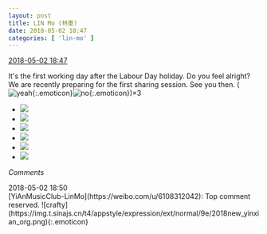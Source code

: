 ```yaml
---
layout: post
title: LIN Mo (林墨)
date: 2018-05-02 18:47
categories: [ 'lin-mo' ]
---
```


<div class="weibo-info">
  <a href="https://weibo.com/6108312042/GeOm5q2qm">2018-05-02 18:47</a>
</div>

It's the first working day after the Labour Day holiday. Do you feel alright? We are recently preparing for the first sharing session. See you then. (![yeah](https://img.t.sinajs.cn/t4/appstyle/expression/ext/normal/29/2018new_ye_org.png){:.emoticon}![no](https://img.t.sinajs.cn/t4/appstyle/expression/ext/normal/1e/2018new_no_org.png){:.emoticon})×3

<!-- more -->

<ul class="weibo-pic-list-2">
  <li class="weibo-pic">
    <a href="https://wx4.sinaimg.cn/mw690/006FnQZYly1fqx6pnbqp7j31dc0ww1kx.jpg"><img src="https://wx4.sinaimg.cn/thumb150/006FnQZYly1fqx6pnbqp7j31dc0ww1kx.jpg"/></a>
  </li>
  <li class="weibo-pic">
    <a href="https://wx4.sinaimg.cn/mw690/006FnQZYly1fqx6ppteigj31cm0weato.jpg"><img src="https://wx4.sinaimg.cn/thumb150/006FnQZYly1fqx6ppteigj31cm0weato.jpg"/></a>
  </li>
  <li class="weibo-pic">
    <a href="https://wx3.sinaimg.cn/mw690/006FnQZYly1fqx6ps2u98j31dc0wwtrr.jpg"><img src="https://wx3.sinaimg.cn/thumb150/006FnQZYly1fqx6ps2u98j31dc0wwtrr.jpg"/></a>
  </li>
  <li class="weibo-pic">
    <a href="https://wx1.sinaimg.cn/mw690/006FnQZYly1fqx6psy2ucj30ye0mx45j.jpg"><img src="https://wx1.sinaimg.cn/thumb150/006FnQZYly1fqx6psy2ucj30ye0mx45j.jpg"/></a>
  </li>
  <li class="weibo-pic">
    <a href="https://wx4.sinaimg.cn/mw690/006FnQZYly1fqx6pufps9j318z0u04f3.jpg"><img src="https://wx4.sinaimg.cn/thumb150/006FnQZYly1fqx6pufps9j318z0u04f3.jpg"/></a>
  </li>
  <li class="weibo-pic">
    <a href="https://wx3.sinaimg.cn/mw690/006FnQZYly1fqx6pvjb5mj31dc0ww12j.jpg"><img src="https://wx3.sinaimg.cn/thumb150/006FnQZYly1fqx6pvjb5mj31dc0ww12j.jpg"/></a>
  </li>
</ul>

*Comments*

<div class="weibo-info">2018-05-02 18:50</div>
[YiAnMusicClub-LinMo](https://weibo.com/u/6108312042): Top comment reserved. ![crafty](https://img.t.sinajs.cn/t4/appstyle/expression/ext/normal/9e/2018new_yinxian_org.png){:.emoticon}

